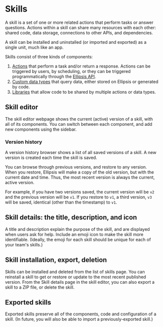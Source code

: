 # Skills

A skill is a set of one or more related actions that perform tasks or answer questions. Actions within a skill can share many resources with each other: shared code, data storage, connections to other APIs, and dependencies.

A skill can be installed and uninstalled (or imported and exported) as a single unit, much like an app.

Skills consist of three kinds of components:

1. [Actions](../actions/index.md) that perform a task and/or return a response. Actions can be triggered by users, by scheduling, or they can be triggered programmatically through the [Ellipsis API](../ellipsis_api/index.md).
2. [Custom data types](../data_types/index.md) that query data, either stored on Ellipsis or generated by code.
3. [Libraries](../libraries/index.md) that allow code to be shared by multiple actions or data types.

## Skill editor

The skill editor webpage shows the current (active) version of a skill, with all of its components. You can switch between each component, and add new components using the sidebar.

### Version history

A version history browser shows a list of all saved versions of a skill. A new version is created each time the skill is saved.

You can browse through previous versions, and restore to any version. When you restore, Ellipsis will make a copy of the old version, but with the current date and time. Thus, the most recent version is always the current, active version.

For example, if you have two versions saved, the current version will be `v2` and the previous version will be `v1`. If you restore to `v1`, a third version, `v3` will be saved, identical (other than the timestamp) to `v1`.

## Skill details: the title, description, and icon

A title and description explain the purpose of the skill, and are displayed when users ask for help. Include an emoji icon to make the skill more identifiable. (Ideally, the emoji for each skill should be unique for each of your team's skills.)

## Skill installation, export, deletion

Skills can be installed and deleted from the list of skills page. You can reinstall a skill to get or restore or update to the most recent published version. From the Skill details page in the skill editor, you can also export a skill to a ZIP file, or delete the skill.

## Exported skills

Exported skills preserve all of the components, code and configuration of a skill. (In future, you will also be able to import a previously-exported skill.)
